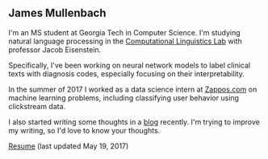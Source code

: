 ## James Mullenbach

I'm an MS student at Georgia Tech in Computer Science.
I'm studying natural language processing in the [Computational Linguistics Lab](https://gtnlp.wordpress.com) with professor Jacob Eisenstein. 

Specifically, I've been working on neural network models to label clinical texts with diagnosis codes, especially focusing on their interpretability.

In the summer of 2017 I worked as a data science intern at [Zappos.com](https://zappos.com) on machine learning problems, including classifying user behavior using clickstream data. 

I also started writing some thoughts in a <a href="blog.jamesmullenbach.org">blog</a> recently. I'm trying to improve my writing, so I'd love to know your thoughts.


<a href="../resume.pdf">Resume</a> (last updated May 19, 2017)

